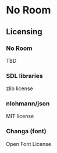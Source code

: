 # No Room

## Licensing

### No Room
TBD

### SDL libraries
zlib license

### nlohmann/json
MIT license

### Changa (font)
Open Font License

